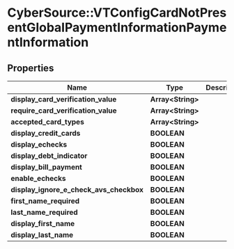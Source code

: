 # CyberSource::VTConfigCardNotPresentGlobalPaymentInformationPaymentInformation

## Properties
Name | Type | Description | Notes
------------ | ------------- | ------------- | -------------
**display_card_verification_value** | **Array&lt;String&gt;** |  | [optional] 
**require_card_verification_value** | **Array&lt;String&gt;** |  | [optional] 
**accepted_card_types** | **Array&lt;String&gt;** |  | [optional] 
**display_credit_cards** | **BOOLEAN** |  | [optional] 
**display_echecks** | **BOOLEAN** |  | [optional] 
**display_debt_indicator** | **BOOLEAN** |  | [optional] 
**display_bill_payment** | **BOOLEAN** |  | [optional] 
**enable_echecks** | **BOOLEAN** |  | [optional] 
**display_ignore_e_check_avs_checkbox** | **BOOLEAN** |  | [optional] 
**first_name_required** | **BOOLEAN** |  | [optional] 
**last_name_required** | **BOOLEAN** |  | [optional] 
**display_first_name** | **BOOLEAN** |  | [optional] 
**display_last_name** | **BOOLEAN** |  | [optional] 


